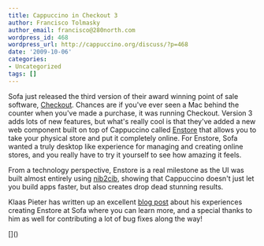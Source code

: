 ```yaml
---
title: Cappuccino in Checkout 3
author: Francisco Tolmasky
author_email: francisco@280north.com
wordpress_id: 468
wordpress_url: http://cappuccino.org/discuss/?p=468
date: '2009-10-06'
categories:
- Uncategorized
tags: []
---
```



Sofa just released the third version of their award winning point of sale software, [Checkout](http://www.checkoutapp.com/). Chances are if you've ever seen a Mac behind the counter when you've made a purchase, it was running Checkout. Version 3 adds lots of new features, but what's really cool is that they've added a new web component built on top of Cappuccino called [Enstore](http://www.enstore.com/) that allows you to take your physical store and put it completely online. For Enstore, Sofa wanted a truly desktop like experience for managing and creating online stores, and you really have to try it yourself to see how amazing it feels.

From a technology perspective, Enstore is a real milestone as the UI was built almost entirely using [nib2cib](http://wiki.github.com/280north/cappuccino/nib2cib), showing that Cappuccino doesn't just let you build apps faster, but also creates drop dead stunning results.

Klaas Pieter has written up an excellent [blog post](http://www.madebysofa.com/#blog/managing_enstore) about his experiences creating Enstore at Sofa where you can learn more, and a special thanks to him as well for contributing a lot of bug fixes along the way!

[[](http://www.youtube.com/v/w-H2dLdZGeM&hl=en&fs=1&rel=0&hd=1)]()



